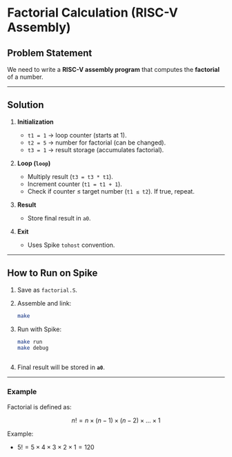 # Factorial Calculation (RISC-V Assembly)

##  Problem Statement

We need to write a **RISC-V assembly program** that computes the **factorial** of a number.

---

##  Solution

1. **Initialization**

   * `t1 = 1` → loop counter (starts at 1).
   * `t2 = 5` → number for factorial (can be changed).
   * `t3 = 1` → result storage (accumulates factorial).

2. **Loop (`loop`)**

   * Multiply result (`t3 = t3 * t1`).
   * Increment counter (`t1 = t1 + 1`).
   * Check if counter ≤ target number (`t1 ≤ t2`). If true, repeat.

3. **Result**

   * Store final result in `a0`.

4. **Exit**

   * Uses Spike `tohost` convention.
---

##  How to Run on Spike

1. Save as `factorial.S`.
2. Assemble and link:

   ```bash
   make
   ```
3. Run with Spike:

   ```bash
   make run 
   make debug
   ```
   ```
4. Final result will be stored in **`a0`**.

---

### Example
Factorial is defined as:

$$
n! = n \times (n-1) \times (n-2) \times \dots \times 1
$$

Example:

* $5! = 5 \times 4 \times 3 \times 2 \times 1 = 120$

